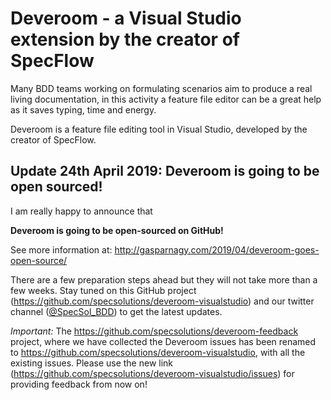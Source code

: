 # Deveroom - a Visual Studio extension by the creator of SpecFlow

Many BDD teams working on formulating scenarios aim to produce a real living documentation, in this activity a feature file editor can be a great help as it saves typing, time and energy.

Deveroom is a feature file editing tool in Visual Studio, developed by the creator of SpecFlow.

## Update 24th April 2019: Deveroom is going to be open sourced!

I am really happy to announce that

  **Deveroom is going to be open-sourced on GitHub!**

See more information at: http://gasparnagy.com/2019/04/deveroom-goes-open-source/

There are a few preparation steps ahead but they will not take more than a few weeks. Stay tuned on this GitHub project (https://github.com/specsolutions/deveroom-visualstudio) and our twitter channel ([@SpecSol_BDD](https://twitter.com/SpecSol_BDD)) to get the latest updates.

*Important:* The https://github.com/specsolutions/deveroom-feedback project, where we have collected the Deveroom issues has been renamed to https://github.com/specsolutions/deveroom-visualstudio, with all the existing issues. Please use the new link (https://github.com/specsolutions/deveroom-visualstudio/issues) for providing feedback from now on!
